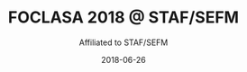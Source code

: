 ---
title: FOCLASA 2018 @ STAF/SEFM
subtitle: Affiliated to STAF/SEFM
summary: __PC member__ - International Workshop on Coordination and Self-adaptativeness of Software Applications
# authors:
# - joseproenca
tags: []
categories: []
date: "2018-06-26"
# lastMod: "2018-09-05T00:00:00Z"
featured: true
draft: false

# Featured image
# To use, add an image named `featured.jpg/png` to your page's folder. 
image:
  caption: ""
  focal_point: ""

# Projects (optional).
#   Associate this post with one or more of your projects.
#   Simply enter your project's folder or file name without extension.
#   E.g. `projects = ["internal-project"]` references 
#   `content/project/deep-learning/index.md`.
#   Otherwise, set `projects = []`.
projects: []

# Optional external URL for project (replaces project detail page).
external_link: http://pages.di.unipi.it/foclasa/2018/
---